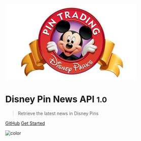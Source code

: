 <!-- _coverpage.md -->

![logo](dpt.jpg)

# Disney Pin News API <small>1.0</small>

> Retrieve the latest news in Disney Pins

[GitHub](https://disney-pin-news-api.herokuapp.com/api/news/:id)
[Get Started](#DisneyPinNewsAPI)

<!-- background color -->

![color](#FFFFFF)
